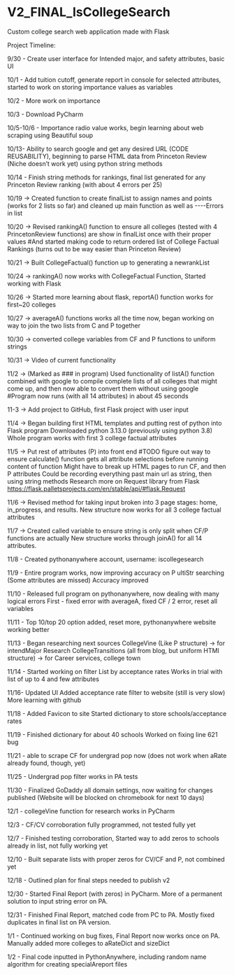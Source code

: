 # V2_FINAL_IsCollegeSearch
Custom college search web application made with Flask


Project Timeline:

9/30 - Create user interface for Intended major, and safety attributes, basic UI

10/1 - Add tuition cutoff, generate report in console for selected attributes, started to work on storing importance values as variables

10/2 - More work on importance

10/3 - Download PyCharm

10/5-10/6 - Importance radio value works, begin learning about web scraping using Beautiful soup

10/13- Ability to search google and get any desired URL (CODE REUSABILITY), beginning to parse HTML data from Princeton Review (Niche doesn’t work yet) using python string methods

10/14 - Finish string methods for rankings, final list generated for any Princeton Review ranking (with about 4 errors per 25)

10/19 -> Created function to create finalList to assign names and points (works for 2 lists so far) and cleaned up main function as well as ----Errors in list

10/20 -> Revised rankingA() function to ensure all colleges (tested with 4 PrincetonReview functions) are show in finalList once with their proper values #And started making code to return ordered list of College Factual Rankings (turns out to be way easier than Princeton Review)

10/21 -> Built CollegeFactual() function up to generating a newrankList

10/24 -> rankingA() now works with CollegeFactual Function, Started working with Flask

10/26 -> Started more learning about flask, reportA() function works for first~20 colleges

10/27 -> averageA() functions works all the time now, began working on way to join the two lists from C and P together

10/30 -> converted college variables from CF and P functions to uniform strings

10/31 -> Video of current functionality

11/2 -> (Marked as ### in program) Used functionality of listA() function combined with google to compile complete lists of all colleges that might come up, and then now able to convert them without using google #Program now runs (with all 14 attributes) in about 45 seconds

11-3 -> Add project to GitHub, first Flask project with user input

11/4 -> Began building first HTML templates and putting rest of python into Flask program Downloaded python 3.13.0 (previously using python 3.8) Whole program works with first 3 college factual attributes

11/5 -> Put rest of attributes (P) into front end #TODO figure out way to ensure calculate() function gets all attribute selections before running content of function Might have to break up HTML pages to run CF, and then P attributes Could be recording everything past main url as string, then using string methods Research more on Request library from Flask https://flask.palletsprojects.com/en/stable/api/#flask.Request

11/6 -> Revised method for taking input broken into 3 page stages: home, in_progress, and results. New structure now works for all 3 college factual attributes

11/7 -> Created called variable to ensure string is only split when CF/P functions are actually New structure works through joinA() for all 14 attributes.

11/8 - Created pythonanywhere account, username: iscollegesearch

11/9 - Entire program works, now improving accuracy on P ultiStr searching (Some attributes are missed) Accuracy improved

11/10 - Released full program on pythonanywhere, now dealing with many logical errors First - fixed error with averageA, fixed CF / 2 error, reset all variables

11/11 - Top 10/top 20 option added, reset more, pythonanywhere website working better

11/13 - Began researching next sources CollegeVine (Like P structure) -> for intendMajor Research CollegeTransitions (all from blog, but uniform HTMl structure) -> for Career services, college town

11/14 - Started working on filter List by acceptance rates Works in trial with list of up to 4 and few attributes

11/16- Updated UI Added acceptance rate filter to website (still is very slow) More learning with github		

11/18 - Added Favicon to site
		Started dictionary to store schools/acceptance rates
  
11/19 - Finished dictionary for about 40 schools
		Worked on fixing line 621 bug

11/21 - able to scrape CF for undergrad pop now (does not work when aRate already found, though, yet)

11/25 - Undergrad pop filter works in PA tests

11/30 - Finalized GoDaddy all domain settings, now waiting for changes published
	(Website will be blocked on chromebook for next 10 days)

12/1 - collegeVine function for research works in PyCharm

12/3 - CF/CV corroboration fully programmed, not tested fully yet

12/7 - Finished testing corroboration, Started way to add zeros to schools already in list, not fully working yet

12/10 - Built separate lists with proper zeros for CV/CF and P, not combined yet

12/18 - Outlined plan for final steps needed to publish v2

12/30 - Started Final Report (with zeros) in PyCharm. More of a permanent solution to input string error on PA. 

12/31 - Finished Final Report, matched code from PC to PA. Mostly fixed duplicates in final list on PA version. 

1/1 - Continued working on bug fixes, Final Report now works once on PA. Manually added more colleges to aRateDict and sizeDict

1/2 - Final code inputted in PythonAnywhere, including random name algorithm for creating specialAreport files


